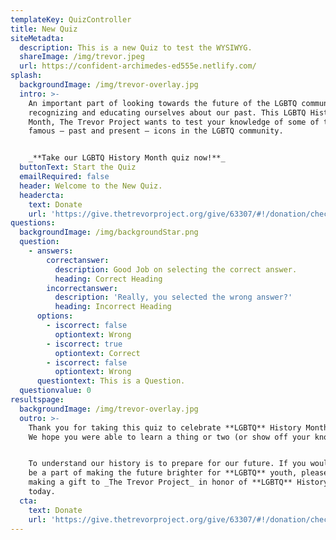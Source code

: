 ```yaml
---
templateKey: QuizController
title: New Quiz
siteMetadta:
  description: This is a new Quiz to test the WYSIWYG.
  shareImage: /img/trevor.jpeg
  url: https://confident-archimedes-ed555e.netlify.com/
splash:
  backgroundImage: /img/trevor-overlay.jpg
  intro: >-
    An important part of looking towards the future of the LGBTQ community is
    recognizing and educating ourselves about our past. This LGBTQ History
    Month, The Trevor Project wants to test your knowledge of some of the most
    famous — past and present — icons in the LGBTQ community. 


    _**Take our LGBTQ History Month quiz now!**_
  buttonText: Start the Quiz
  emailRequired: false
  header: Welcome to the New Quiz.
  headercta:
    text: Donate
    url: 'https://give.thetrevorproject.org/give/63307/#!/donation/checkout'
questions:
  backgroundImage: /img/backgroundStar.png
  question:
    - answers:
        correctanswer:
          description: Good Job on selecting the correct answer.
          heading: Correct Heading
        incorrectanswer:
          description: 'Really, you selected the wrong answer?'
          heading: Incorrect Heading
      options:
        - iscorrect: false
          optiontext: Wrong
        - iscorrect: true
          optiontext: Correct
        - iscorrect: false
          optiontext: Wrong
      questiontext: This is a Question.
  questionvalue: 0
resultspage:
  backgroundImage: /img/trevor-overlay.jpg
  outro: >-
    Thank you for taking this quiz to celebrate **LGBTQ** History Month with us.
    We hope you were able to learn a thing or two (or show off your knowledge)! 


    To understand our history is to prepare for our future. If you would like to
    be a part of making the future brighter for **LGBTQ** youth, please consider
    making a gift to _The Trevor Project_ in honor of **LGBTQ** History Month
    today.
  cta:
    text: Donate
    url: 'https://give.thetrevorproject.org/give/63307/#!/donation/checkout'
---
```


